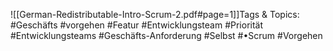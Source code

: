 
![[German-Redistributable-Intro-Scrum-2.pdf#page=1]]Tags & Topics:
   #Geschäfts
   #vorgehen
   #Featur
   #Entwicklungsteam
   #Priorität
   #Entwicklungsteams
   #Geschäfts-Anforderung
   #Selbst
   #•Scrum
   #Vorgehen